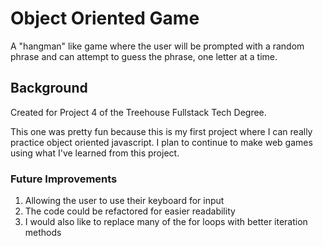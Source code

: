 # Object Oriented Game
A "hangman" like game where the user will be prompted with a random phrase and can attempt to guess the phrase, one letter at a time.


## Background
Created for Project 4 of the Treehouse Fullstack Tech Degree.

 This one was pretty fun because this is my first project where I can really practice object oriented javascript. I plan to continue to make web games using what I've learned from this project.

### Future Improvements

1. Allowing the user to use their keyboard for input
2. The code could be refactored for easier readability
3. I would also like to replace many of the for loops with better iteration methods
